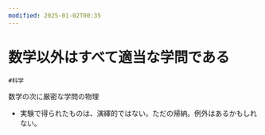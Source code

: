 ```yaml
---
modified: 2025-01-02T00:35
---
```

# 数学以外はすべて適当な学問である

`#科学`

数学の次に厳密な学問の物理

- 実験で得られたものは、演繹的ではない。ただの帰納。例外はあるかもしれない。